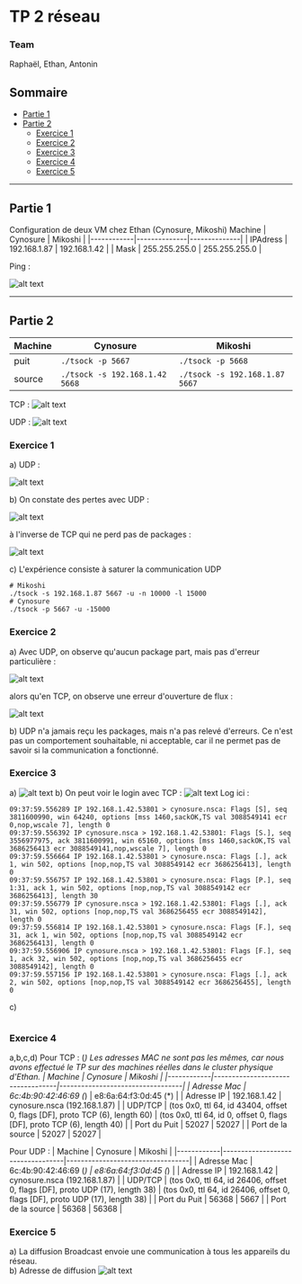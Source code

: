 # TP 2 réseau

### Team
Raphaël, Ethan, Antonin

## Sommaire
- [Partie 1](#partie-1)
- [Partie 2](#partie-2)
    - [Exercice 1](#exercice-1)
    - [Exercice 2](#exercice-2)
    - [Exercice 3](#exercice-3)
    - [Exercice 4](#exercice-4)
    - [Exercice 5](#exercice-5) 
--------------------

## Partie 1
Configuration de deux VM chez Ethan (Cynosure, Mikoshi)
   Machine    | Cynosure     | Mikoshi      |
 |------------|--------------|--------------|
 | IPAdress   | 192.168.1.87 | 192.168.1.42 |
 | Mask       | 255.255.255.0 | 255.255.255.0 |

Ping :

![alt text](ping_cynosure_mikoshi.gif)

-------

## Partie 2
 | Machine    | Cynosure                         | Mikoshi                          |
 |------------|----------------------------------|----------------------------------|
 | puit       | ```./tsock -p 5667```            | ```./tsock -p 5668```            |
 | source     | ```./tsock -s 192.168.1.42 5668``` | ```./tsock -s 192.168.1.87 5667``` |

TCP :
![alt text](tsock_cynosure_mikoshi.gif)

UDP :
![alt text](tsock2_cynosure_mikoshi.gif)

### Exercice 1
a) UDP :

![alt text](tsock2_cynosure_mikoshi.gif)

b) On constate des pertes avec UDP :

![alt text](image_perte.png)

à l'inverse de TCP qui ne perd pas de packages :

![alt text](image_non_perte_tcp.png)

c) L'expérience consiste à saturer la communication UDP

````shell
# Mikoshi
./tsock -s 192.168.1.87 5667 -u -n 10000 -l 15000
# Cynosure
./tsock -p 5667 -u -15000
````
### Exercice 2
a) Avec UDP, on observe qu'aucun package part, mais pas d'erreur particulière :

![alt text](./2a_udp_cynosure_mikoshi.gif)

alors qu'en TCP, on observe une erreur d'ouverture de flux :

![alt text](./2a_tcp_cynosure_mikoshi.gif)

b) UDP n'a jamais reçu les packages, mais n'a pas relevé d'erreurs. Ce n'est pas un comportement souhaitable, ni acceptable, car il ne permet pas de savoir si la communication a fonctionné.

### Exercice 3
a)
![alt text](./3a_tcp_cynosure_mikoshi.gif)
b)
On peut voir le login avec TCP :
![alt text](./3b_tcp_cynosure_mikoshi.gif)
Log ici :

````shell
09:37:59.556289 IP 192.168.1.42.53801 > cynosure.nsca: Flags [S], seq 3811600990, win 64240, options [mss 1460,sackOK,TS val 3088549141 ecr 0,nop,wscale 7], length 0
09:37:59.556392 IP cynosure.nsca > 192.168.1.42.53801: Flags [S.], seq 3556977975, ack 3811600991, win 65160, options [mss 1460,sackOK,TS val 3686256413 ecr 3088549141,nop,wscale 7], length 0
09:37:59.556664 IP 192.168.1.42.53801 > cynosure.nsca: Flags [.], ack 1, win 502, options [nop,nop,TS val 3088549142 ecr 3686256413], length 0
09:37:59.556757 IP 192.168.1.42.53801 > cynosure.nsca: Flags [P.], seq 1:31, ack 1, win 502, options [nop,nop,TS val 3088549142 ecr 3686256413], length 30
09:37:59.556779 IP cynosure.nsca > 192.168.1.42.53801: Flags [.], ack 31, win 502, options [nop,nop,TS val 3686256455 ecr 3088549142], length 0
09:37:59.556814 IP 192.168.1.42.53801 > cynosure.nsca: Flags [F.], seq 31, ack 1, win 502, options [nop,nop,TS val 3088549142 ecr 3686256413], length 0
09:37:59.556906 IP cynosure.nsca > 192.168.1.42.53801: Flags [F.], seq 1, ack 32, win 502, options [nop,nop,TS val 3686256455 ecr 3088549142], length 0
09:37:59.557156 IP 192.168.1.42.53801 > cynosure.nsca: Flags [.], ack 2, win 502, options [nop,nop,TS val 3088549142 ecr 3686256455], length 0
````
c)
````shell

````
### Exercice 4
a,b,c,d) 
Pour TCP :
(*) Les adresses MAC ne sont pas les mêmes, car nous avons effectué le TP sur des machines réelles dans le cluster physique d'Ethan.
 | Machine    | Cynosure           | Mikoshi                          |
 |------------|----------------------------------|----------------------------------|
 | Adresse Mac       | 6c:4b:90:42:46:69 (*) | e8:6a:64:f3:0d:45 (*) |
 | Adresse IP     | 192.168.1.42  | cynosure.nsca (192.168.1.87) |
 | UDP/TCP     | (tos 0x0, ttl 64, id 43404, offset 0, flags [DF], proto TCP (6), length 60) | (tos 0x0, ttl 64, id 0, offset 0, flags [DF], proto TCP (6), length 40) |
 | Port du Puit     | 52027 | 52027 |
 | Port de la source     | 52027 | 52027 |


Pour UDP :
 | Machine    | Cynosure           | Mikoshi                          |
 |------------|----------------------------------|----------------------------------|
 | Adresse Mac       | 6c:4b:90:42:46:69 (*) | e8:6a:64:f3:0d:45 (*) |
 | Adresse IP     | 192.168.1.42  | cynosure.nsca (192.168.1.87) |
 | UDP/TCP     | (tos 0x0, ttl 64, id 26406, offset 0, flags [DF], proto UDP (17), length 38) | (tos 0x0, ttl 64, id 26406, offset 0, flags [DF], proto UDP (17), length 38) |
 | Port du Puit     | 56368 | 5667 |
 | Port de la source     | 56368 | 56368 |


### Exercice 5
a) La diffusion Broadcast envoie une communication à tous les appareils du réseau.   
b) Adresse de diffusion
![alt text](./broadcast_cynosure.gif)